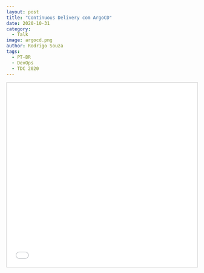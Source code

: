 ```yaml
---
layout: post
title: "Continuous Delivery com ArgoCD"
date: 2020-10-31
category:
  - Talk
image: argocd.png
author: Rodrigo Souza
tags:
  - PT-BR
  - DevOps
  - TDC 2020
---
```

<iframe src="//www.slideshare.net/slideshow/embed_code/key/Hp3JYqwaN5y83v" width="595" height="485" frameborder="0" marginwidth="0" marginheight="0" scrolling="no" style="border:1px solid #CCC; border-width:1px; margin-bottom:5px; max-width: 100%;" allowfullscreen> </iframe>